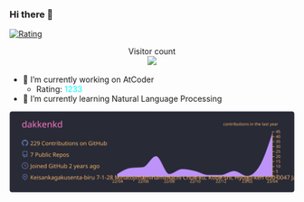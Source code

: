 ### Hi there 👋

<!--
**dakkenkd/dakkenkd** is a ✨ _special_ ✨ repository because its `README.md` (this file) appears on your GitHub profile.
-->
[![Rating](https://badgen.org/img/atcoder/dakkenkd/rating/algorithm?style=for-the-badge)](https://atcoder.jp/users/dakkenkd?contestType=algo)
<p align="center"> 
  Visitor count<br>
  <img src="https://profile-counter.glitch.me/dakkenkd/count.svg" />
</p>

- 🔭 I’m currently working on AtCoder
  - Rating: <span style="color: cyan; ">1233</span>
- 🌱 I’m currently learning Natural Language Processing

[![](https://raw.githubusercontent.com/dakkenkd/dakkenkd/master/profile-summary-card-output/dracula/0-profile-details.svg)](https://github.com/vn7n24fzkq/github-profile-summary-cards)
